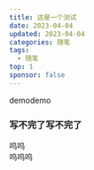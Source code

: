 ```yaml
---
title: 这是一个测试
date: 2023-04-04
updated: 2023-04-04
categories: 随笔
tags:
  - 随笔
top: 1
sponsor: false
---
```


demodemo

<!-- more -->

### 写不完了写不完了
呜呜  
呜呜呜